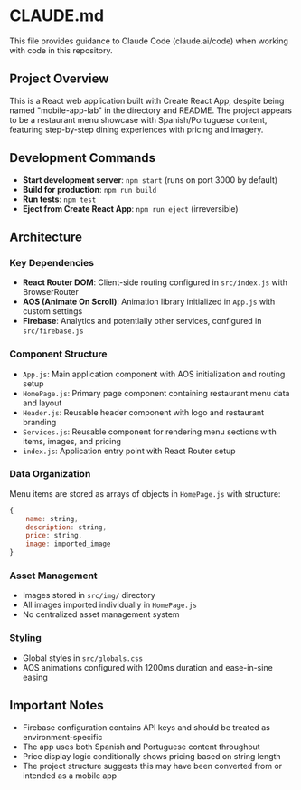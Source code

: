 # CLAUDE.md

This file provides guidance to Claude Code (claude.ai/code) when working with code in this repository.

## Project Overview

This is a React web application built with Create React App, despite being named "mobile-app-lab" in the directory and README. The project appears to be a restaurant menu showcase with Spanish/Portuguese content, featuring step-by-step dining experiences with pricing and imagery.

## Development Commands

- **Start development server**: `npm start` (runs on port 3000 by default)
- **Build for production**: `npm run build`
- **Run tests**: `npm test`
- **Eject from Create React App**: `npm run eject` (irreversible)

## Architecture

### Key Dependencies
- **React Router DOM**: Client-side routing configured in `src/index.js` with BrowserRouter
- **AOS (Animate On Scroll)**: Animation library initialized in `App.js` with custom settings
- **Firebase**: Analytics and potentially other services, configured in `src/firebase.js`

### Component Structure
- `App.js`: Main application component with AOS initialization and routing setup
- `HomePage.js`: Primary page component containing restaurant menu data and layout
- `Header.js`: Reusable header component with logo and restaurant branding
- `Services.js`: Reusable component for rendering menu sections with items, images, and pricing
- `index.js`: Application entry point with React Router setup

### Data Organization
Menu items are stored as arrays of objects in `HomePage.js` with structure:
```javascript
{
    name: string,
    description: string,
    price: string,
    image: imported_image
}
```

### Asset Management
- Images stored in `src/img/` directory
- All images imported individually in `HomePage.js`
- No centralized asset management system

### Styling
- Global styles in `src/globals.css`
- AOS animations configured with 1200ms duration and ease-in-sine easing

## Important Notes

- Firebase configuration contains API keys and should be treated as environment-specific
- The app uses both Spanish and Portuguese content throughout
- Price display logic conditionally shows pricing based on string length
- The project structure suggests this may have been converted from or intended as a mobile app